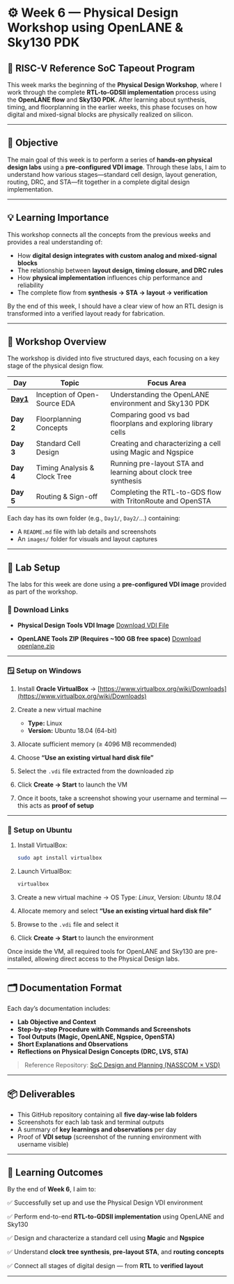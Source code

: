 # ⚙️ Week 6 — Physical Design Workshop using OpenLANE & Sky130 PDK

## 🧩 RISC-V Reference SoC Tapeout Program

This week marks the beginning of the **Physical Design Workshop**, where I work through the complete **RTL-to-GDSII implementation** process using the **OpenLANE flow** and **Sky130 PDK**.
After learning about synthesis, timing, and floorplanning in the earlier weeks, this phase focuses on how digital and mixed-signal blocks are physically realized on silicon.

---

## 🎯 Objective

The main goal of this week is to perform a series of **hands-on physical design labs** using a **pre-configured VDI image**. Through these labs, I aim to understand how various stages—standard cell design, layout generation, routing, DRC, and STA—fit together in a complete digital design implementation.

---

## 💡 Learning Importance

This workshop connects all the concepts from the previous weeks and provides a real understanding of:

* How **digital design integrates with custom analog and mixed-signal blocks**
* The relationship between **layout design, timing closure, and DRC rules**
* How **physical implementation** influences chip performance and reliability
* The complete flow from **synthesis → STA → layout → verification**

By the end of this week, I should have a clear view of how an RTL design is transformed into a verified layout ready for fabrication.

---

## 🧱 Workshop Overview

The workshop is divided into five structured days, each focusing on a key stage of the physical design flow.

| **Day**   | **Topic**                    | **Focus Area**                                                 |
| --------- | ---------------------------- | -------------------------------------------------------------- |
| **[Day1](./Day1_Inception_OpenSourceEDA_OpenLANE_Sky130/readme.md)** | Inception of Open-Source EDA | Understanding the OpenLANE environment and Sky130 PDK          |
| **Day 2** | Floorplanning Concepts       | Comparing good vs bad floorplans and exploring library cells   |
| **Day 3** | Standard Cell Design         | Creating and characterizing a cell using Magic and Ngspice     |
| **Day 4** | Timing Analysis & Clock Tree | Running pre-layout STA and learning about clock tree synthesis |
| **Day 5** | Routing & Sign-off           | Completing the RTL-to-GDS flow with TritonRoute and OpenSTA    |

Each day has its own folder (e.g., `Day1/`, `Day2/`…) containing:

* A `README.md` file with lab details and screenshots
* An `images/` folder for visuals and layout captures

---

## 🧰 Lab Setup

The labs for this week are done using a **pre-configured VDI image** provided as part of the workshop.

### 🔗 Download Links

* **Physical Design Tools VDI Image**
  [Download VDI File](https://drive.google.com/file/d/1Ri30Yeqjyprv-rStHEScUMpKtw2JfVJe/view)

* **OpenLANE Tools ZIP (Requires ~100 GB free space)**
  [Download openlane.zip](https://vsd-labs.sgp1.cdn.digitaloceanspaces.com/vsd-labs/openlane.zip)

---

### 🪟 Setup on Windows

1. Install **Oracle VirtualBox** → [https://www.virtualbox.org/wiki/Downloads](https://www.virtualbox.org/wiki/Downloads)
2. Create a new virtual machine

   * **Type:** Linux
   * **Version:** Ubuntu 18.04 (64-bit)
3. Allocate sufficient memory (≥ 4096 MB recommended)
4. Choose **“Use an existing virtual hard disk file”**
5. Select the `.vdi` file extracted from the downloaded zip
6. Click **Create → Start** to launch the VM
7. Once it boots, take a screenshot showing your username and terminal — this acts as **proof of setup**

---

### 🐧 Setup on Ubuntu

1. Install VirtualBox:

   ```bash
   sudo apt install virtualbox
   ```
2. Launch VirtualBox:

   ```bash
   virtualbox
   ```
3. Create a new virtual machine → OS Type: *Linux*, Version: *Ubuntu 18.04*
4. Allocate memory and select **“Use an existing virtual hard disk file”**
5. Browse to the `.vdi` file and select it
6. Click **Create → Start** to launch the environment

Once inside the VM, all required tools for OpenLANE and Sky130 are pre-installed, allowing direct access to the Physical Design labs.

---

## 🗂️ Documentation Format

Each day’s documentation includes:

* **Lab Objective and Context**
* **Step-by-step Procedure with Commands and Screenshots**
* **Tool Outputs (Magic, OpenLANE, Ngspice, OpenSTA)**
* **Short Explanations and Observations**
* **Reflections on Physical Design Concepts (DRC, LVS, STA)**

> Reference Repository: [SoC Design and Planning (NASSCOM × VSD)](https://github.com/fayizferosh/soc-design-and-planning-nasscom-vsd/)

---

## 📦 Deliverables

* This GitHub repository containing all **five day-wise lab folders**
* Screenshots for each lab task and terminal outputs
* A summary of **key learnings and observations** per day
* Proof of **VDI setup** (screenshot of the running environment with username visible)

---

## 🧠 Learning Outcomes

By the end of **Week 6**, I aim to:

✅ Successfully set up and use the Physical Design VDI environment

✅ Perform end-to-end **RTL-to-GDSII implementation** using OpenLANE and Sky130

✅ Design and characterize a standard cell using **Magic** and **Ngspice**

✅ Understand **clock tree synthesis**, **pre-layout STA**, and **routing concepts**

✅ Connect all stages of digital design — from **RTL** to **verified layout**

---
